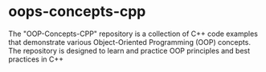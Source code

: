 # oops-concepts-cpp
The "OOP-Concepts-CPP" repository is a collection of C++ code examples that demonstrate various Object-Oriented Programming (OOP) concepts. The repository is designed to  learn and practice OOP principles and best practices in C++
